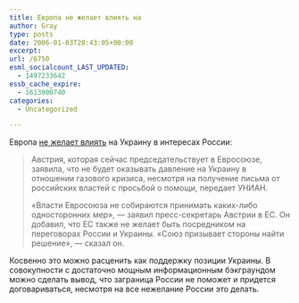 ```yaml
---
title: Европа не желает влиять на
author: Gray
type: posts
date: 2006-01-03T20:43:05+00:00
excerpt:
url: /6750
esml_socialcount_LAST_UPDATED:
  - 1497233642
essb_cache_expire:
  - 1613900740
categories:
  - Uncategorized

---
```








Европа <a href="http://www.korrespondent.net/main/141114" target="_blank">не желает влиять</a> на Украину в интересах России:

> Австрия, которая сейчас председательствует в Евросоюзе, заявила, что не будет оказывать давление на Украину в отношении газового кризиса, несмотря на получение письма от российских властей с просьбой о помощи, передает УНИАН.
> 
> &#171;Власти Евросоюза не собираются принимать каких-либо односторонних мер&#187;, &#8212; заявил пресс-секретарь Австрии в ЕС. Он добавил, что ЕС также не желает быть посредником на переговорах России и Украины. &#171;Союз призывает стороны найти решение&#187;, &#8212; сказал он.

Косвенно это можно расценить как поддержку позиции Украины. В совокупности с достаточно мощным информационным бэкграундом можно сделать вывод, что заграница России не поможет и придется договариваться, несмотря на все нежелание России это делать.